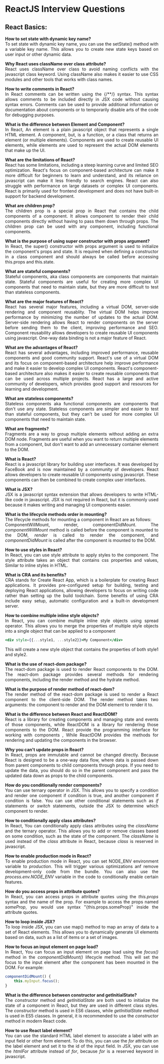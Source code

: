 # ReactJS Interview Questions

<div style="text-align: justify">

## React Basics:

**How to set state with dynamic key name?**  
To set state with dynamic key name, you can use the setState() method with a variable key name.
This allows you to create new state keys based on user input or other dynamic data.

**Why React uses className over class attribute?**  
React uses className over class to avoid naming conflicts with the javascript class keyword.
Using className also makes it easier to use CSS modules and other tools that works with class names.

**How to write comments in React?**  
In React comments can be written using the {/**/} syntax. This syntax allows comments to be included
directly in JSX code without causing syntax errors. Comments can be used to provide additional
information or documentation about components or to temporarily disable arts of the code for debugging
purposes.

**What is the difference between Element and Component?**  
In React, An element is a plain javascript object that represents a single HTML element. A component,
but, is a function, or a class that returns an element (or multiple elements). Components are used to
create reusable UI elements, while elements are used to represent the actual DOM elements that make up
the UI.

**What are the limitations of React?**  
React has some limitations, including a steep learning curve and limited SEO optimization. React's focus
on component-based architecture can make it more difficult for beginners to learn and understand, and its
reliance on javascript can make it less friendly to search engines. React can also struggle with
performance on large datasets or complex UI components. React is primarily used for frontend development
and does not have built-in support for backend development.

**What are children prop?**  
The children prop is a special prop in React that contains the child components of a component. It allows
component to render their child components directly without having to pass them down through props. The
children prop can be used with any component, including functional components.

**What is the purpose of using super constructor with props argument?**  
In React, the super() constructor with props argument is used to initialize the component's props and
state. It is required when defining a constructor in a class component and should always be called
before accessing this.props and this.state.

**What are stateful components?**  
Stateful components, aka class components are components that maintain state. Stateful components are
useful for creating more complex UI components that need to maintain state, but they are more difficult
to test than stateless components.

**What are the major features of React?**  
React has several major features, including a virtual DOM, server-side rendering and component reusablity.
The virtual DOM helps improve performance by minimizing the number of updates to the actual DOM.
Server-side rendering allows React to render components on the server before sending them to the client,
improving performance and SEO. Component reusability allows developers to create reusable UI components
using javascript. One-way data binding is not a major feature of React.

**What are the advantages of React?**  
React has several advantages, including improved performance, reusable components and good community
support. React's use of a virtual DOM and its focus on component-based architecture help improve
performance and make it easier to develop complex UI components. React's component-based architecture
also makes it easier to create reusable components that can be used across multiple projects. React has
a large and active community of developers, which provides good support and resources for learning and
development.

**What are stateless components?**  
Stateless components aka functional components are components that don't use any state. Stateless
components are simpler and easier to test than stateful components, but they can't be used for more
complex UI components that need to maintain state.

**What are fragments?**  
Fragments are a way to group multiple elements without adding an extra DOM node. Fragments are useful
when you want to return multiple elements from a component, but don't want to add an unnecessary
container element to the DOM.

**What is React?**  
React is a javascript library for building user interfaces. It was developed by FaceBook and is now
maintained by a community of developers. React allows developers to create reusable UI components using
javascript. These components can then be combined to create complex user interfaces.

**What is JSX?**  
JSX is a javascript syntax extension that allows developers to write HTML-like code in javascript. JSX is
not required in React, but it is commonly used because it makes writing and managing UI components easier.

**What is the lifecycle methods order in mounting?**  
The lifecycle methods for mounting a component in React are as follows:  
ComponentWillMount, render, componentDidMount. The *componentWillMount* method is called before the component is
mounted to the DOM, *render* is called to render the component, and *componentDidMount* is called after the component
is mounted to the DOM.

**How to use styles in React?**  
In React, you can use style attribute to apply styles to the component. The style attribute takes an object that
contains css properties and values, Similar to inline styles in  HTML.

**What is CRA and its benefits?**  
CRA stands for Create React App, which is a boilerplate for creating React applications. It provides pre-configured
setup for building, testing and deploying React applications, allowing developers to focus on writing code rather than
setting up the build toolchain. Some benefits of using CRA include easy setup, automatic configuration and a built-in
development server.

**How to combine multiple inline style objects?**  
In React, you can combine multiple inline style objects using spread operator. This allows you to merge the properties
of multiple style objects into a single object that can be applied to a component
```jsx
<div style={{...style1, ...style2}}>My Component</div>
```
This will create a new style object that contains the properties of both style1 and style2.

**What is the use of react-dom package?**  
The react-dom package is used to render React components to the DOM. The react-dom package provides several methods
for rendering components, including the render method and the hydrate method.

**What is the purpose of render method of react-dom?**  
The render method of the react-dom package is used to render a React component to the client-side DOM. The render
method takes two arguments: the component to render and the DOM element to render it to.

**What is the difference between React and ReactDOM?**  
React is a library for creating components and managing state and events of those components, while ReactDOM is a
library for rendering those components to the DOM. React provide the programming interface for working with components
, While ReactDOM provides the methods for rendering and updating the components in the browser.

**Why you can't update props in React?**  
In React, props are immutable and cannot be changed directly. Because React is designed to be a one-way data flow,
where data is passed down from parent components to child components through props. If you need to update the data,
you should do so in the parent component and pass the updated data down as props to the child components.

**How do you conditionally render components?**  
You can use ternary operator in JSX. This allows you to specify a condition and render one component if condition is
true, and another component if condition is false. You can use other conditional statements such as *if* statements or
*switch* statements, outside the JSX to determine which component to render.

**How to conditionally apply class attributes?**  
In React, You can conditionally apply class attributes using the *className* and the ternary operator. This allows you
to add or remove classes based on some condition, such as the state of the component. The *className* is used instead
of the *class* attribute in React, because *class* is reserved in javascript.

**How to enable production mode in React?**  
To enable production mode in React, you can set NODE_ENV environment variable to *production*. This will trigger
various optimizations anf remove development-only code from the bundle. You can also use the *process.env.NODE_ENV*
variable in the code to conditionally enable certain features.

**How do you access props in attribute quotes?**  
In React, you can access props in attribute quotes using the *this.props* syntax and the name of the prop. For example
to access the props named *someProp*, you would use syntax "{this.props.someProp}" inside the attribute quotes.

**How to loop inside JSX?**  
To loop inside JSX, you can use map() method to map an array of data to a set of React elements. This allows you to
dynamically generate UI elements based on data, such as a list of items or a set of images.

**How to focus an input element on page load?**  
In  React, You can focus an input element on page load using the *focus()* method in the *componentDidMount()*
lifecycle method. This will set the focus to the input element after the component has been mounted in the DOM. For
example:
```javascript
componentDidMount() {
    this.myInput.focus();
}
```

**What is the difference between constructor and getInitialState?**  
The *constructor* method and *getInitialState* are both used to initialize the state of a component in React, but they
are used in different class styles. The *constructor* method is used in ES6 classes, while *getInitialState* method is
used in ES5 classes. In general, it is recommended to use the *constructor* method in modern React code.

**How to use React label element?**  
You can use the standard HTML label element to associate a label with an input field or other form element. To do this,
you can use the *for* attribute on the label element and set it to the id of the input field. In JSX, you can use the
*htmlFor* attribute instead of *for*, because *for* is a reserved keyword in javascript.
</div>
